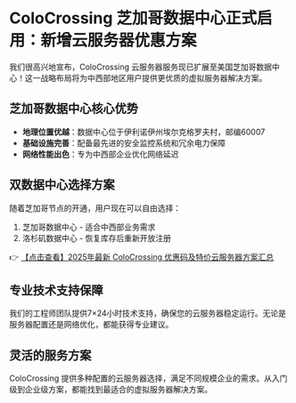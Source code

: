 # ColoCrossing 芝加哥数据中心正式启用：新增云服务器优惠方案

我们很高兴地宣布，ColoCrossing 云服务器服务现已扩展至美国芝加哥数据中心！这一战略布局将为中西部地区用户提供更优质的虚拟服务器解决方案。

## 芝加哥数据中心核心优势

- **地理位置优越**：数据中心位于伊利诺伊州埃尔克格罗夫村，邮编60007
- **基础设施完善**：配备最先进的安全监控系统和冗余电力保障
- **网络性能出色**：专为中西部企业优化网络延迟

## 双数据中心选择方案

随着芝加哥节点的开通，用户现在可以自由选择：
1. 芝加哥数据中心 - 适合中西部业务需求
2. 洛杉矶数据中心 - 恢复库存后重新开放注册

👉 [【点击查看】2025年最新 ColoCrossing 优惠码及特价云服务器方案汇总](https://bit.ly/ColoCrossing)

## 专业技术支持保障

我们的工程师团队提供7×24小时技术支持，确保您的云服务器稳定运行。无论是服务器配置还是网络优化，都能获得专业建议。

## 灵活的服务方案

ColoCrossing 提供多种配置的云服务器选择，满足不同规模企业的需求。从入门级到企业级方案，都能找到最适合的虚拟服务器解决方案。